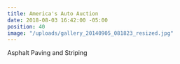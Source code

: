 ```yaml
---
title: America's Auto Auction
date: 2018-08-03 16:42:00 -05:00
position: 40
image: "/uploads/gallery_20140905_081823_resized.jpg"
---
```


Asphalt Paving and Striping